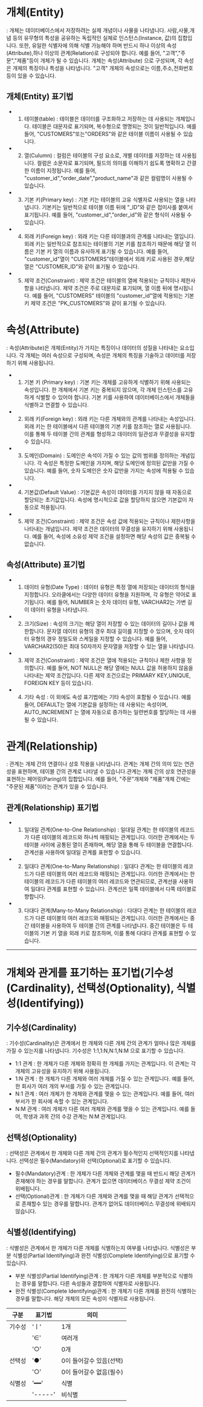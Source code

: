 # 개체(Entity)
: 개체는 데이터베이스에서 저장하려는 실제 개념이나 사물을 나타냅니다. 사람,사물,개념 등의 유무형의 특성을 공유하는 독립적인 실체로 인스턴스(Instance, 값)의 집합입니다. 또한, 유일한 식별자에 의해 식별 가능해야 하며 반드시 하나 이상의 속성(Attribute),하나 이상의 관계(Relation)로 구성되야 합니다. 예를 들어, "고객","주문","제품"등이 개체가 될 수 있습니다. 개체는 속성(Attribute) 으로 구성되며, 각 속성은 개체의 특징이나 특성을 나타냅니다. "고객" 개체의 속성으로는 이름,주소,전화번호 등이 있을 수 있습니다. 

## 개체(Entity) 표기법
+ 1. 테이블(table) : 테이블은 데이터를 구조화하고 저장하는 데 사용되는 개체입니다. 테이블은 대문자로 표기되며, 복수형으로 명명되는 것이 일반적입니다. 예를 들어, "CUSTOMERS"또는"ORDERS"와 같은 테이블 이름이 사용될 수 있습니다.
+ 2. 열(Culumn) : 컬럼은 테이블의 구성 요소로, 개별 데이터를 저장하는 데 사용됩니다. 컬럼은 소문자로 표기되며, 필드의 의미를 이해하기 쉽도록 명확하고 간결한 이름이 지정됩니다. 예를 들어, "customer_id","order_date","product_name"과 같은 컬럼명이 사용될 수 있습니다.
+ 3. 기본 키(Primary key) : 기본 키는 테이블의 고유 식별자로 사용되는 열을 나타냅니다. 기본키는 일반적으로 테이블 이름 뒤에 "_ID"와 같은 접미사를 붙여서 표기됩니다. 예를 들어, "customer_id","order_id"와 같은 형식이 사용될 수 있습니다.
+ 4. 외래 키(Foreign key) : 외래 키는 다른 테이블과의 관계를 나타내는 열입니다. 외래 키는 일반적으로 참조되는 테이블의 기본 키를 참조하기 때문에 해당 열 이름은 기본 키 열의 이름과 유사하게 표기될 수 있습니다. 예를 들어, "customer_id"열이 "CUSTOMERS"테이블에서 외래 키로 사용된 경우,해당 열은 "CUSTOMER_ID"와 같이 표기될 수 있습니다.
+ 5. 제약 조건(Constraint) : 제약 조건은 테이블의 열에 적용되는 규칙이나 제한사항을 나타냅니다. 제약 조건은 주로 대문자로 표기되며, 열 이름 뒤에 명시됩니다. 예를 들어, "CUSTOMERS" 테이블의 "customer_id"열에 적용되는 기본 키 제약 조건은 "PK_CUSTOMERS"와 같이 표기될 수 있습니다.

# 속성(Attribute)
: 속성(Attribute)은 개체(Entity)가 가지는 특징이나 데이터의 성질을 나타내는 요소입니다. 각 개체는 여러 속성으로 구성되며, 속성은 개체의 특징을 기술하고 데이터를 저장하기 위해 사용됩니다. 
+ 1. 기본 키 (Primary key) : 기본 키는 개체를 고유하게 식별하기 위해 사용되는 속성입니다. 한 개체에서 기본 키는 중복되지 않으며, 각 개체 인스턴스를 고유하게 식별할 수 있어야 합니다. 기본 키를 사용하여 데이터베이스에서 개체들을 식별하고 연결할 수 있습니다.
+ 2. 외래 키(Foreign key) : 외래 키는 다른 개체와의 관계를 나타내는 속성입니다. 외래 키는 한 테이블에서 다른 테이블의 기본 키를 참조하는 열로 사용됩니다. 이를 통해 두 테이블 간의 관계를 형성하고 데이터의 일관성과 무결성을 유지할 수 있습니다.
+ 3. 도메인(Domain) : 도메인은 속석이 가질 수 있는 값의 범위를 정의하는 개념입니다. 각 속성은 특정한 도메인을 가지며, 해당 도메인에 정의된 값만을 가질 수 있습니다. 예를 들어, 숫자 도메인은 숫자 값만을 가지는 속성에 적용될 수 있습니다.
+ 4. 기본값(Default Value) : 기본값은 속성이 데이터를 가지지 않을 때 자동으로 할당되는 초기값입니다. 속성에 명시적으로 값을 할당하지 않으면 기본값이 자동으로 적용됩니다.
+ 5. 제약 조건(Constraint) : 제약 조건은 속성 값에 적용되는 규칙이나 제한사항을 나타내는 개념입니다. 제약 조건은 데이터의 무결성을 유지하기 위해 사용됩니다. 예를 들어, 속성에 소유성 제약 조건을 설정하면 해당 속성의 값은 중복될 수 없습니다.

## 속성(Attribute) 표기법
+ 1. 데이터 유형(Date Type) : 데이터 유형은 특정 열에 저장되는 데이터의 형식을 지정합니다. 오라클에서는 다양한 데이터 유형을 지원하며, 각 유형은 약어로 표기됩니다. 예를 들어, NUMBER 는 숫자 데이터 유형, VARCHAR2는 가변 길이 데이터 유형을 나타냅니다.
+ 2. 크기(Size) : 속성의 크기는 해당 열이 저장할 수 있는 데이터의 길이나 값을 제한합니다. 문자열 데이터 유형의 경우 최대 길이를 지정할 수 있으며, 숫자 데이터 유형의 경우 정밀도와 스케일을 지정할 수 있습니다. 예를 들어, VARCHAR2(50)은 최대 50자까지 문자열을 저장할 수 있는 열을 나타냅니다.
+ 3. 제약 조건(Constraint) : 제약 조건은 열에 적용되는 규칙이나 제한 사항을 정의합니다. 예를 들어, NOT NULL은 해당 열에는 NULL 값을 허용하지 않음을 나타내는 제약 조건입니다. 다른 제약 조건으로는 PRIMARY KEY,UNIQUE, FOREIGN KEY 등이 있습니다.
+ 4. 기타 속성 : 이 외에도 속성 표기법에는 기타 속성이 포함될 수 있습니다. 예를 들어, DEFAULT는 열에 기본값을 설정하는 데 사용되는 속성이며, AUTO_INCREMENT 는 열에 자동으로 증가하는 일련번호를 할당하는 데 사용될 수 있습니다.

# 관계(Relationship)
: 관계는 개체 간의 연결이나 상호 작용을 나타냅니다. 관계는 개체 간의 의미 있는 연관성을 표현하며, 테이블 간의 관계로 나타낼 수 있습니다.관계는 개체 간의 상호 연관성을 표현하는 페어링(Paring)의 집합입니다. 예를 들어, "주문"개체와 "제품"개체 간에는 "주문된 제품"이라는 관계가 있을 수 있습니다.

## 관계(Relationship) 표기법
+ 1. 일대일 관계(One-to-One Relationship) : 일대일 관계는 한 테이블의 레코드가 다른 테이블의 레코드와 하나씩 매핑되는 관계입니다. 이러한 관계에서는 두 테이블 사이에 공통된 열이 존재하며, 해당 열을 통해 두 테이블을 연결합니다. 관계선을 사용하여 일대일 관계를 표현할 수 있습니다.
+ 2. 일대다 관계(One-to-Many Relationship) : 일대다 관계는 한 테이블의 레코드가 다른 테이블의 여러 레코드와 매핑되는 관계입니다. 이러한 관계에서는 한 테이블의 레코드가 다른 테이블의 여러 레코드와 연관되므로, 관계선을 사용하여 일대다 관계를 표현할 수 있습니다. 관계선은 일쪽 테이블에서 다쪽 테이블로 향합니다.
+ 3. 다대다 관계(Many-to-Many Relationship) : 다대다 관계는 한 테이블의 레코드가 다른 테이블의 여러 레코드와 매핑되는 관계입니다. 이러한 관계에서는 중간 테이블을 사용하여 두 테이블 간의 관계를 나타냅니다. 중간 테이블은 두 테이블의 기본 키 열을 외래 키로 참조하며, 이를 통해 다대다 관계를 표현할 수 있습니다. 

-------
# 개체와 관게를 표기하는 표기법(기수성(Cardinality), 선택성(Optionality), 식별성(Identifying))
## 기수성(Cardinality)
: 기수성(Cardinality)은 관계에서 한 개체와 다른 개체 간의 관계가 얼마나 많은 개체를 가질 수 있는지를 나타냅니다. 기수성은 1:1,1:N,N:1,N:M 으로 표기할 수 있습니다.
+ 1:1 관계 : 한 개체가 다른 개체와 정확히 한 개체를 가지는 관계입니다. 이 관계는 각 개체의 고유성을 유지하기 위해 사용됩니다.
+ 1:N 관계 : 한 개체가 다른 개체와 여러 개체를 가질 수 있는 관계입니다. 예를 들어, 한 회사가 여러 개의 부서를 가질 수 있는 관계입니다.
+ N:1 관계 : 여러 개체가 한 개체와 관계를 맺을 수 있는 관계입니다. 예를 들어, 여러 부서가 한 회사에 속할 수 있는 관계입니다.
+ N:M 관계 : 여러 개체가 다른 여러 개체와 관계를 맺을 수 있는 관계입니다. 예를 들어, 학생과 과목 간의 수강 관계는 N:M 관계입니다.
## 선택성(Optionality)
: 선택성은 관계에서 한 개체와 다른 개체 간의 관계가 필수적인지 선택적인지를 나타냅니다. 선택성은 필수(Mandatory)와 선택(Optional)로 표기할 수 있습니다.
+ 필수(Mandatory)관계 : 한 개체가 다른 개체와 관계를 맺을 때 반드시 해당 관계가 존재해야 하는 경우를 말합니다. 관계가 없으면 데이터베이스 무결성 제약 조건이 위배됩니다.
+ 선택(Optional)관계 : 한 개체가 다른 개체와 관계를 맺을 때 해당 관계가 선택적으로 존재할수 있는 경우를 말합니다. 관계가 없어도 데이터베이스 무결성에 위배되지 않습니다. 
## 식별성(Identifying)
: 식별성은 관계에서 한 개체가 다른 개체를 식별하는지 여부를 나타냅니다. 식별성은 부분 식별성(Partial Identifying)과 완전 식별성(Complete Identifying)으로 표기할 수 있습니다.
+ 부분 식별성(Partial Identifying)관계 : 한 개체가 다른 개체를 부분적으로 식별하는 경우를 말합니다. 다른 속성들과 결합하여 식별자로 사용됩니다.
+ 완전 식별성(Complete Identifying)관계 : 한 개체가 다른 개체를 완전히 식별하는 경우를 말합니다. 해당 개체의 모든 속성이 식별자로 사용됩니다.

|구분|표기법|의미|
|------|----|------|
|기수성| 'ㅣ' |1개|
|      |'∈'|여러개|
|      |'○'|0개|
|선택성|'●'|0이 들어갈수 있음(선택)|
|     |'○'|0이 들어갈수 없음(필수) |
|식별성|'━━'|식별|
|     |'-----'|비식별|